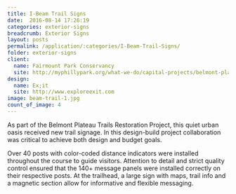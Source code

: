 ```yaml
---
title: I-Beam Trail Signs
date:  2016-08-14 17:26:19
categories: exterior-signs
breadcrumb: Exterior Signs
layout: posts
permalink: /application/:categories/I-Beam-Trail-Signs/
folder: exterior-signs
client:
  name: Fairmount Park Conservancy
  site: http://myphillypark.org/what-we-do/capital-projects/belmont-plateau
design: 
  name: Ex;it
  site: http://www.exploreexit.com
image: beam-trail-1.jpg
count_of_image: 4
---
```


<div class="col-xs-12 col-sm-12 col-md-12 col-lg-12">
  <p class="application-item__content application-item__content--top">
    As part of the Belmont Plateau Trails Restoration Project, this quiet urban oasis received new trail signage. In this design-build project collaboration was critical to achieve both design and budget goals.
  </p>
  <div class="fotorama application-item__slider" data-nav="thumbs" data-thumbheight="109" border-width="3">
    <a {{ href | img : "fotorama/beam-trail-1.jpg" }}></a>
    <a {{ href | img : "fotorama/beam-trail-2.jpg" }}></a>
    <a {{ href | img : "fotorama/beam-trail-3.jpg" }}></a>
    <a {{ href | img : "fotorama/beam-trail-4.jpg" }}></a>
  </div>
  <div class="visible-xs application-item__icon-slider">
      <i class="icon-swipe"></i>
    </div>
  <p class="application-item__content application-item__content--bottom">
    Over 40 posts with color-coded distance indicators were installed throughout the course to guide visitors. Attention to detail and strict quality control ensured that the 140+ message panels were installed correctly on their respective posts. At the trailhead, a large sign with maps, trail info and a magnetic section allow for informative and flexible messaging.
  </p>
</div>